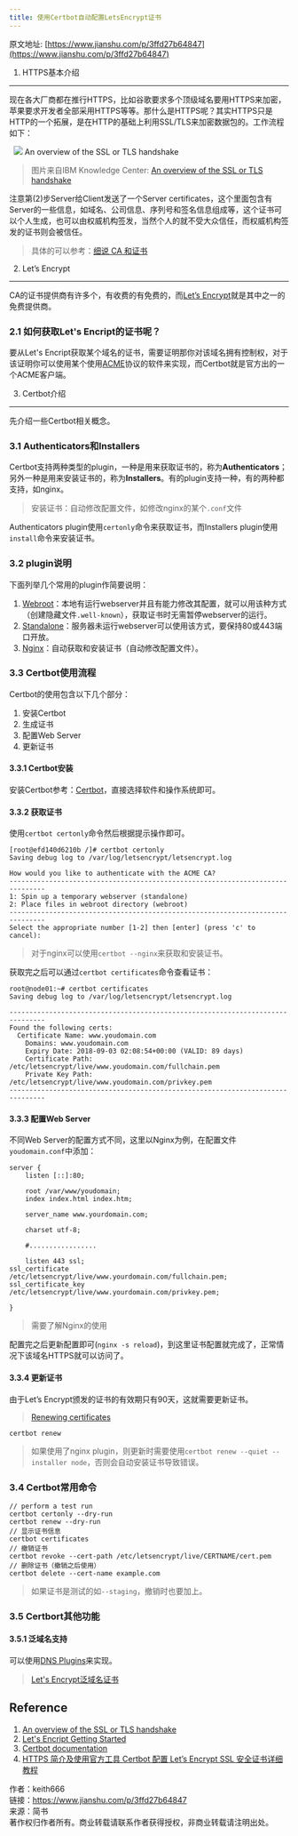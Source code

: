 ```yaml
---
title: 使用Certbot自动配置LetsEncrypt证书
---
```

原文地址: [https://www.jianshu.com/p/3ffd27b64847](https://www.jianshu.com/p/3ffd27b64847)

1. HTTPS基本介绍
------------

现在各大厂商都在推行HTTPS，比如谷歌要求多个顶级域名要用HTTPS来加密，苹果要求开发者全部采用HTTPS等等。那什么是HTTPS呢？其实HTTPS只是HTTP的一个拓展，是在HTTP的基础上利用SSL/TLS来加密数据包的。工作流程如下：

  ![](//upload-images.jianshu.io/upload_images/1925988-da4fcfc67e55df9d.gif) An overview of the SSL or TLS handshake

> 图片来自IBM Knowledge Center: [An overview of the SSL or TLS handshake](https://www.ibm.com/support/knowledgecenter/en/SSFKSJ_7.1.0/com.ibm.mq.doc/sy10660_.htm)

注意第(2)步Server给Client发送了一个Server certificates，这个里面包含有Server的一些信息，如域名、公司信息、序列号和签名信息组成等，这个证书可以个人生成，也可以由权威机构签发，当然个人的就不受大众信任，而权威机构签发的证书则会被信任。

> 具体的可以参考：[细说 CA 和证书](https://www.barretlee.com/blog/2016/04/24/detail-about-ca-and-certs/)

2. Let’s Encrypt
----------------

CA的证书提供商有许多个，有收费的有免费的，而[Let’s Encrypt](https://letsencrypt.org/)就是其中之一的免费提供商。

### 2.1 如何获取Let's Encript的证书呢？

要从Let's Encript获取某个域名的证书，需要证明那你对该域名拥有控制权，对于该证明你可以使用某个使用[ACME](https://ietf-wg-acme.github.io/acme/)协议的软件来实现，而Certbot就是官方出的一个ACME客户端。

3. Certbot介绍
------------

先介绍一些Certbot相关概念。

### 3.1 Authenticators和Installers

Certbot支持两种类型的plugin，一种是用来获取证书的，称为**Authenticators**；另外一种是用来安装证书的，称为**Installers**。有的plugin支持一种，有的两种都支持，如nginx。

> 安装证书：自动修改配置文件，如修改nginx的某个`.conf`文件

Authenticators plugin使用`certonly`命令来获取证书，而Installers plugin使用`install`命令来安装证书。

### 3.2 plugin说明

下面列举几个常用的plugin作简要说明：

1.  [Webroot](https://certbot.eff.org/docs/using.html#webroot)：本地有运行webserver并且有能力修改其配置，就可以用该种方式（创建隐藏文件`.well-known`），获取证书时无需暂停webserver的运行。
2.  [Standalone](https://certbot.eff.org/docs/using.html#standalone)：服务器未运行webserver可以使用该方式，要保持80或443端口开放。
3.  [Nginx](https://certbot.eff.org/docs/using.html#nginx)：自动获取和安装证书（自动修改配置文件）。

### 3.3 Certbot使用流程

Certbot的使用包含以下几个部分：

1.  安装Certbot
2.  生成证书
3.  配置Web Server
4.  更新证书

#### 3.3.1 Certbot安装

安装Certbot参考：[Certbot](https://certbot.eff.org/)，直接选择软件和操作系统即可。

#### 3.3.2 获取证书

使用`certbot certonly`命令然后根据提示操作即可。

```
[root@efd140d6210b /]# certbot certonly
Saving debug log to /var/log/letsencrypt/letsencrypt.log

How would you like to authenticate with the ACME CA?
-------------------------------------------------------------------------------
1: Spin up a temporary webserver (standalone)
2: Place files in webroot directory (webroot)
-------------------------------------------------------------------------------
Select the appropriate number [1-2] then [enter] (press 'c' to cancel): 
```

> 对于nginx可以使用`certbot --nginx`来获取和安装证书。

获取完之后可以通过`certbot certificates`命令查看证书：

```
root@node01:~# certbot certificates
Saving debug log to /var/log/letsencrypt/letsencrypt.log

-------------------------------------------------------------------------------
Found the following certs:
  Certificate Name: www.youdomain.com
    Domains: www.youdomain.com
    Expiry Date: 2018-09-03 02:08:54+00:00 (VALID: 89 days)
    Certificate Path: /etc/letsencrypt/live/www.youdomain.com/fullchain.pem
    Private Key Path: /etc/letsencrypt/live/www.youdomain.com/privkey.pem
------------------------------------------------------------------------------- 
```

#### 3.3.3 配置Web Server

不同Web Server的配置方式不同，这里以Nginx为例，在配置文件`youdomain.conf`中添加：

```
server {
    listen [::]:80;

    root /var/www/youdomain;
    index index.html index.htm;

    server_name www.yourdomain.com;

    charset utf-8;
    
    #.................

    listen 443 ssl; 
ssl_certificate /etc/letsencrypt/live/www.yourdomain.com/fullchain.pem; 
ssl_certificate_key /etc/letsencrypt/live/www.yourdomain.com/privkey.pem; 

} 
```

> 需要了解Nginx的使用

配置完之后更新配置即可(`nginx -s reload`)，到这里证书配置就完成了，正常情况下该域名HTTPS就可以访问了。

#### 3.3.4 更新证书

由于Let’s Encrypt颁发的证书的有效期只有90天，这就需要更新证书。

> [Renewing certificates](https://certbot.eff.org/docs/using.html#renewing-certificates)

```
certbot renew 
```

> 如果使用了nginx plugin，则更新时需要使用`certbot renew --quiet --installer node`，否则会自动安装证书导致错误。

### 3.4 Certbot常用命令

```
// perform a test run
certbot certonly --dry-run
certbot renew --dry-run
// 显示证书信息
certbot certificates
// 撤销证书
certbot revoke --cert-path /etc/letsencrypt/live/CERTNAME/cert.pem
// 删除证书（撤销之后使用）
certbot delete --cert-name example.com 
```

> 如果证书是测试的如`--staging`，撤销时也要加上。

### 3.5 Certbort其他功能

#### 3.5.1 泛域名支持

可以使用[DNS Plugins](https://certbot.eff.org/docs/using.html#dns-plugins)来实现。

> [Let's Encrypt泛域名证书](https://blog.csdn.net/shasharoman/article/details/79615023)

Reference
---------

1.  [An overview of the SSL or TLS handshake](https://www.ibm.com/support/knowledgecenter/en/SSFKSJ_7.1.0/com.ibm.mq.doc/sy10660_.htm)
2.  [Let's Encript Getting Started](https://letsencrypt.org/getting-started/)
3.  [Certbot documentation](https://certbot.eff.org/docs/)
4.  [HTTPS 简介及使用官方工具 Certbot 配置 Let’s Encrypt SSL 安全证书详细教程](https://linuxstory.org/deploy-lets-encrypt-ssl-certificate-with-certbot/)

  
  
作者：keith666  
链接：https://www.jianshu.com/p/3ffd27b64847  
来源：简书  
著作权归作者所有。商业转载请联系作者获得授权，非商业转载请注明出处。